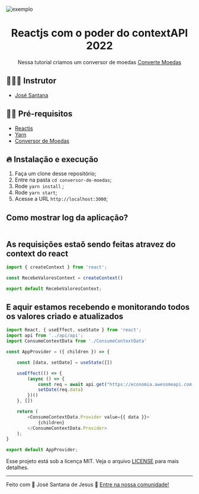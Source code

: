
![exemplo](https://github.com/Laudier2/conversor-de-moedas/blob/master/public/bg.gif)

<h1 align="center">
  <center>Reactjs com o poder do contextAPI 2022
</center>
</h1>

<p align="center">Nessa tutorial criamos um conversor de moedas <a href="https://laudierstdev.ga">Converte Moedas</a></p>

## 👨🏼‍💻 Instrutor

- [José Santana](https://laudierstdev.ga)

## ✋🏻 Pré-requisitos

- [Reactjs](https://nodejs.org/en/)
- [Yarn](classic.yarnpkg.com/en/docs/install)
- [Conversor de Moedas](https://conversordemoeda.ga)

## 🔥 Instalação e execução

1. Faça um clone desse repositório;
2. Entre na pasta `cd conversor-de-moedas`;
3. Rode `yarn install` ;
4. Rode `yarn start`;
5. Acesse a URL `http://localhost:3000`;

## Como mostrar log da aplicação?

```yarn test
```

## As requisições estaõ sendo feitas atravez do context do react

```js
import { createContext } from 'react';

const RecebeValoresContext = createContext()

export default RecebeValoresContext;
```

## E aquir estamos recebendo e monitorando todos os valores criado e atualizados

```js
import React, { useEffect, useState } from 'react';
import api from '../api/api';
import ConsumeContextData from './ConsumeContextData'

const AppProvider = ({ children }) => {

    const [data, setDate] = useState([])

    useEffect(() => {
        (async () => {
            const req = await api.get("https://economia.awesomeapi.com.br/json/all")
            setDate(req.data)
        })()
    }, [])

    return (
        <ConsumeContextData.Provider value={{ data }}>
            {children}
        </ConsumeContextData.Provider>
    );
}

export default AppProvider;
```

Esse projeto está sob a licença MIT. Veja o arquivo [LICENSE](LICENSE.md) para mais detalhes.

---

Feito com 💖 José Santana de Jesus 👋 [Entre na nossa comunidade!](laudierst.tk)
